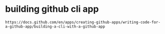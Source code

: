 # building github cli app

```
https://docs.github.com/en/apps/creating-github-apps/writing-code-for-a-github-app/building-a-cli-with-a-github-app
```
